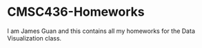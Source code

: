 # CMSC436-Homeworks
I am James Guan and this contains all my homeworks for the Data Visualization class.